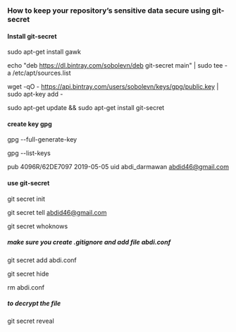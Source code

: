 ### How to keep your repository’s sensitive data secure using git-secret

#### Install git-secret ####

sudo apt-get install gawk

echo "deb https://dl.bintray.com/sobolevn/deb git-secret main" | sudo tee -a /etc/apt/sources.list

wget -qO - https://api.bintray.com/users/sobolevn/keys/gpg/public.key | sudo apt-key add -

sudo apt-get update && sudo apt-get install git-secret


#### create key gpg ####

gpg --full-generate-key

gpg --list-keys

pub   4096R/62DE7097 2019-05-05
uid                  abdi_darmawan <abdid46@gmail.com>


#### use git-secret ####
git secret init

git secret tell abdid46@gmail.com

git secret whoknows
##### make sure you create .gitignore and add file abdi.conf
git secret add abdi.conf

git secret hide

rm abdi.conf

##### to decrypt the file
git secret reveal


